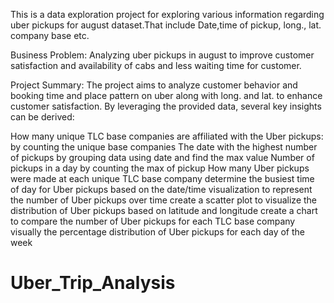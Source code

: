 This is a data exploration project for exploring various information regarding uber pickups for august dataset.That include Date,time of pickup, long., lat. company base etc.

Business Problem: Analyzing uber pickups in august to improve customer satisfaction and availability of cabs and less waiting time for customer.

Project Summary: The project aims to analyze customer behavior and booking time and place pattern on uber along with long. and lat. to enhance customer satisfaction. By leveraging the provided data, several key insights can be derived:


How many unique TLC base companies are affiliated with the Uber pickups: by counting the unique base companies
The date with the highest number of pickups by grouping data using date and find the max value
Number of pickups in a day by counting the max of pickup 
How many Uber pickups were made at each unique TLC base company
determine the busiest time of day for Uber pickups based on the date/time 
visualization to represent the number of Uber pickups over time
create a scatter plot to visualize the distribution of Uber pickups based on latitude and longitude
create a chart to compare the number of Uber pickups for each TLC base company visually
the percentage distribution of Uber pickups for each day of the week
# Uber_Trip_Analysis
